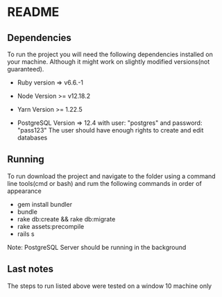 # README

## Dependencies
To run the project you will need the following dependencies installed on your machine. Although it might work on slightly modified versions(not guaranteed).

* Ruby version => v6.6.-1

* Node Version >= v12.18.2

* Yarn Version >= 1.22.5

* PostgreSQL Version =>  12.4
  with user: "postgres" and password: "pass123"
  The user should have enough rights to create and edit databases

## Running

To run download the project and navigate to the folder using a command line tools(cmd or bash) and rum the following commands in order of appearance
- gem install bundler
- bundle
- rake db:create && rake db:migrate
- rake assets:precompile
- rails s

Note: PostgreSQL Server should be running in the background

## Last notes

The steps to run listed above were tested on a window 10 machine only
